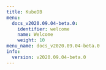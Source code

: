 ```yaml
---
title: KubeDB
menu:
  docs_v2020.09.04-beta.0:
    identifier: welcome
    name: Welcome
    weight: 10
menu_name: docs_v2020.09.04-beta.0
info:
  version: v2020.09.04-beta.0
---
```


